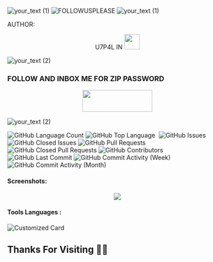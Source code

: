 ![your_text (1)](https://user-images.githubusercontent.com/20098740/178626261-2bbb5de6-2290-47d6-abc0-729eb0e330e4.png)
![FOLLOWUSPLEASE](https://user-images.githubusercontent.com/20098740/178381026-1c2ecd91-7eb5-4ace-84b5-c0d16b677cb6.gif)
![your_text (1)](https://user-images.githubusercontent.com/20098740/178626261-2bbb5de6-2290-47d6-abc0-729eb0e330e4.png)


AUTHOR:
<p align="center">
U7P4L IN <img src="https://emojis.slackmojis.com/emojis/images/1588315024/8823/hyperkitty.gif" width="35px"></i></b></h2> 


![your_text (2)](https://user-images.githubusercontent.com/20098740/178893676-7c80941a-fcb6-42b8-a6b1-9b2f540779eb.gif)

### FOLLOW AND INBOX ME FOR ZIP PASSWORD 
<p align="center">  <a href="https://t.me/AN0NYM0U5_X"><img width="160" height="50" src="https://i.imgur.com/N7AK7XY.png"></a></p>


![your_text (2)](https://user-images.githubusercontent.com/20098740/178893676-7c80941a-fcb6-42b8-a6b1-9b2f540779eb.gif)


<img alt="GitHub Language Count" src="https://img.shields.io/github/languages/count/U7P4L-IN/OPEN-SOURCE" />
<img alt="GitHub Top Language" src="https://img.shields.io/github/languages/top/U7P4L-IN/OPEN-SOURCE" />
<img alt="" src="https://img.shields.io/github/repo-size/U7P4L-IN/OPEN-SOURCE" />
<img alt="GitHub Issues" src="https://img.shields.io/github/issues/U7P4L-IN/OPEN-SOURCE" />
<img alt="GitHub Closed Issues" src="https://img.shields.io/github/issues-closed/U7P4L-IN/OPEN-SOURCE" />
<img alt="GitHub Pull Requests" src="https://img.shields.io/github/issues-pr/U7P4L-IN/OPEN-SOURCE" />
<img alt="GitHub Closed Pull Requests" src="https://img.shields.io/github/issues-pr-closed/U7P4L-IN/OPEN-SOURCE" />
<img alt="GitHub Contributors" src="https://img.shields.io/github/contributors/U7P4L-IN/OPEN-SOURCE" />
<img alt="GitHub Last Commit" src="https://img.shields.io/github/last-commit/U7P4L-IN/OPEN-SOURCE" />
<img alt="GitHub Commit Activity (Week)" src="https://img.shields.io/github/commit-activity/w/U7P4L-IN/OPEN-SOURCE" />
<img alt="GitHub Commit Activity (Month)" src="https://img.shields.io/github/commit-activity/m/U7P4L-IN/OPEN-SOURCE" />





#### Screenshots:

<p align="center"><img src="https://github.com/U7P4L-IN/OPEN-SOURCE/blob/main/Screenshot_2023-06-26-18-45-46-478_com.termux.jpg">


#### Tools Languages :

![Customized Card](https://github-readme-stats.vercel.app/api/pin?username=U7P4L-IN&repo=OPEN-SOURCE&title_color=fff&icon_color=f9f9f9&text_color=9f9f9f&bg_color=151515)

## Thanks For Visiting 🧡🧡
